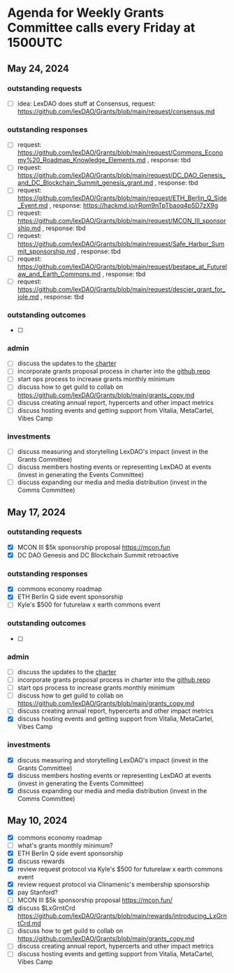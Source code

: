 # Agenda for Weekly Grants Committee calls every Friday at 1500UTC
## May 24, 2024
### outstanding requests
- [ ] idea: LexDAO does stuff at Consensus, request: https://github.com/lexDAO/Grants/blob/main/request/consensus.md

### outstanding responses
- [ ] request: https://github.com/lexDAO/Grants/blob/main/request/Commons_Economy%20_Roadmap_Knowledge_Elements.md , response: tbd
- [ ] request: https://github.com/lexDAO/Grants/blob/main/request/DC_DAO_Genesis_and_DC_Blockchain_Summit_genesis_grant.md , response: tbd
- [ ] request: https://github.com/lexDAO/Grants/blob/main/request/ETH_Berlin_Q_Side_Event.md , response: https://hackmd.io/rRom9nTpTbaoq4p5D7zX9g
- [ ] request: https://github.com/lexDAO/Grants/blob/main/request/MCON_III_sponsorship.md , response: tbd
- [ ] request: https://github.com/lexDAO/Grants/blob/main/request/Safe_Harbor_Summit_sponsorship.md , response: tbd
- [ ] request: https://github.com/lexDAO/Grants/blob/main/request/bestape_at_Futurelaw_and_Earth_Commons.md , response: tbd
- [ ] request: https://github.com/lexDAO/Grants/blob/main/request/descier_grant_for_jole.md , response: tbd

### outstanding outcomes
- [ ] 

### admin
- [ ] discuss the updates to the [charter](https://gitbook.lexdao.net/)
- [ ] incorporate grants proposal process in charter into the [github repo](https://github.com/lexDAO/Grants)
- [ ] start ops process to increase grants monthly minimum
- [ ] discuss how to get guild to collab on https://github.com/lexDAO/Grants/blob/main/grants_copy.md
- [ ] discuss creating annual report, hypercerts and other impact metrics
- [ ] discuss hosting events and getting support from Vitalia, MetaCartel, Vibes Camp

### investments
- [ ] discuss measuring and storytelling LexDAO's impact (invest in the Grants Committee)
- [ ] discuss members hosting events or representing LexDAO at events (invest in generating the Events Committee)
- [ ] discuss expanding our media and media distribution (invest in the Comms Committee)
      
## May 17, 2024
### outstanding requests
- [x] MCON III $5k sponsorship proposal https://mcon.fun
- [x] DC DAO Genesis and DC Blockchain Summit retroactive

### outstanding responses
- [x] commons economy roadmap
- [x] ETH Berlin Q side event sponsorship
- [ ] Kyle's $500 for futurelaw x earth commons event

### outstanding outcomes
- [ ] 

### admin
- [ ] discuss the updates to the [charter](https://gitbook.lexdao.net/)
- [ ] incorporate grants proposal process in charter into the [github repo](https://github.com/lexDAO/Grants)
- [ ] start ops process to increase grants monthly minimum
- [ ] discuss how to get guild to collab on https://github.com/lexDAO/Grants/blob/main/grants_copy.md
- [ ] discuss creating annual report, hypercerts and other impact metrics
- [x] discuss hosting events and getting support from Vitalia, MetaCartel, Vibes Camp

### investments
- [x] discuss measuring and storytelling LexDAO's impact (invest in the Grants Committee)
- [x] discuss members hosting events or representing LexDAO at events (invest in generating the Events Committee)
- [x] discuss expanding our media and media distribution (invest in the Comms Committee)

## May 10, 2024
- [x] commons economy roadmap
- [ ] what's grants monthly minimum?
- [x] ETH Berlin Q side event sponsorship
- [x] discuss rewards 
- [x] review request protocol via Kyle's $500 for futurelaw x earth commons event
- [x] review request protocol via Clinamenic's membership sponsorship
- [x] pay Stanford?
- [ ] MCON III $5k sponsorship proposal https://mcon.fun/
- [x] discuss $LxGrntCrd https://github.com/lexDAO/Grants/blob/main/rewards/introducing_LxGrntCrd.md
- [ ] discuss how to get guild to collab on https://github.com/lexDAO/Grants/blob/main/grants_copy.md
- [ ] discuss creating annual report, hypercerts and other impact metrics
- [ ] discuss hosting events and getting support from Vitalia, MetaCartel, Vibes Camp
